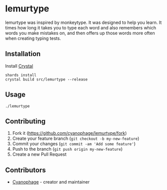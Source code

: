 # lemurtype

lemurtype was inspired by monkeytype. It was designed to help you learn. It times how long it takes you to type each word and also remembers which words you make mistakes on, and then offers up those words more often when creating typing tests.

## Installation

Install [Crystal](https://crystal-lang.org/install/)

```
shards install
crystal build src/lemurtype --release
```

## Usage

`./lemurtype`

## Contributing

1. Fork it (<https://github.com/cyanophage/lemurtype/fork>)
2. Create your feature branch (`git checkout -b my-new-feature`)
3. Commit your changes (`git commit -am 'Add some feature'`)
4. Push to the branch (`git push origin my-new-feature`)
5. Create a new Pull Request

## Contributors

- [Cyanophage](https://github.com/cyanophage) - creator and maintainer
